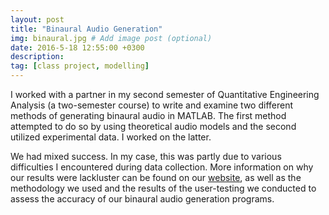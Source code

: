```yaml
---
layout: post
title: "Binaural Audio Generation"
img: binaural.jpg # Add image post (optional)
date: 2016-5-18 12:55:00 +0300
description:
tag: [class project, modelling]
---
```


I worked with a partner in my second semester of Quantitative Engineering Analysis (a two-semester course) to write and examine two different methods of generating binaural audio in MATLAB. The first method attempted to do so by using theoretical audio models and the second utilized experimental data. I worked on the latter.

We had mixed success. In my case, this was partly due to various difficulties I encountered during data collection. More information on why our results were lackluster can be found on our [website](https://sites.google.com/view/qeabinauralsoundgeneration/home?authuser=0), as well as the methodology we used and the results of the user-testing we conducted to assess the accuracy of our binaural audio generation programs.

